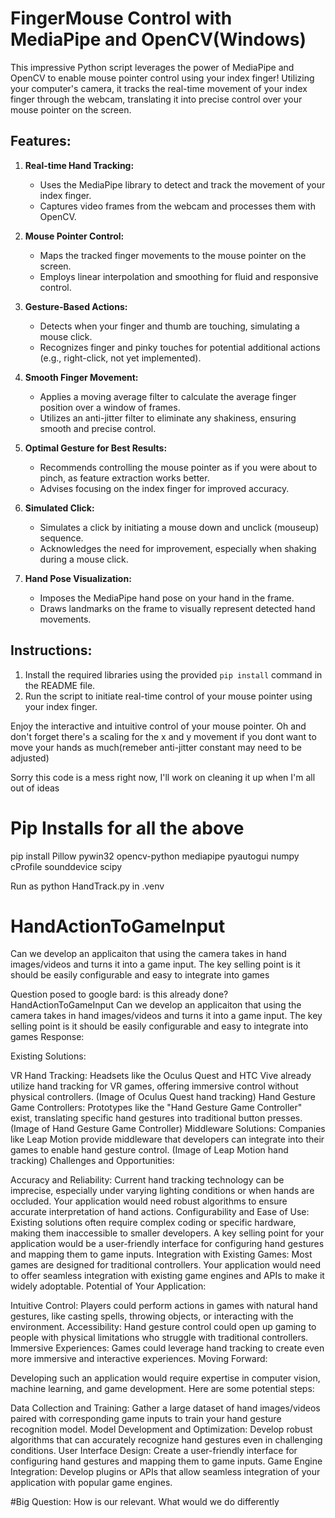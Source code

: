 # FingerMouse Control with MediaPipe and OpenCV(Windows)

This impressive Python script leverages the power of MediaPipe and OpenCV to enable mouse pointer control using your index finger! Utilizing your computer's camera, it tracks the real-time movement of your index finger through the webcam, translating it into precise control over your mouse pointer on the screen.

## Features:

1. **Real-time Hand Tracking:**
   - Uses the MediaPipe library to detect and track the movement of your index finger.
   - Captures video frames from the webcam and processes them with OpenCV.

2. **Mouse Pointer Control:**
   - Maps the tracked finger movements to the mouse pointer on the screen.
   - Employs linear interpolation and smoothing for fluid and responsive control.

3. **Gesture-Based Actions:**
   - Detects when your finger and thumb are touching, simulating a mouse click.
   - Recognizes finger and pinky touches for potential additional actions (e.g., right-click, not yet implemented).

4. **Smooth Finger Movement:**
   - Applies a moving average filter to calculate the average finger position over a window of frames.
   - Utilizes an anti-jitter filter to eliminate any shakiness, ensuring smooth and precise control.

5. **Optimal Gesture for Best Results:**
   - Recommends controlling the mouse pointer as if you were about to pinch, as feature extraction works better.
   - Advises focusing on the index finger for improved accuracy.

6. **Simulated Click:**
   - Simulates a click by initiating a mouse down and unclick (mouseup) sequence.
   - Acknowledges the need for improvement, especially when shaking during a mouse click.

7. **Hand Pose Visualization:**
   - Imposes the MediaPipe hand pose on your hand in the frame.
   - Draws landmarks on the frame to visually represent detected hand movements.

## Instructions:

1. Install the required libraries using the provided `pip install` command in the README file.
2. Run the script to initiate real-time control of your mouse pointer using your index finger.

Enjoy the interactive and intuitive control of your mouse pointer.
Oh and don't forget there's a scaling for the x and y movement if you dont want to move your hands as much(remeber anti-jitter constant may need to be adjusted)

Sorry this code is a mess right now, I'll work on cleaning it up when I'm all out of ideas

# Pip Installs for all the above
pip install Pillow pywin32 opencv-python mediapipe pyautogui numpy cProfile sounddevice scipy

Run as python HandTrack.py in .venv

# HandActionToGameInput
Can we develop an applicaiton that using the camera takes in hand images/videos and turns it into a game input. The key selling point is it should be easily configurable and easy to integrate into games


Question posed to google bard: 
is this already done? HandActionToGameInput
Can we develop an applicaiton that using the camera takes in hand images/videos and turns it into a game input. The key selling point is it should be easily configurable and easy to integrate into games
Response:

Existing Solutions:

VR Hand Tracking: Headsets like the Oculus Quest and HTC Vive already utilize hand tracking for VR games, offering immersive control without physical controllers. (Image of Oculus Quest hand tracking)
Hand Gesture Game Controllers: Prototypes like the "Hand Gesture Game Controller" exist, translating specific hand gestures into traditional button presses. (Image of Hand Gesture Game Controller)
Middleware Solutions: Companies like Leap Motion provide middleware that developers can integrate into their games to enable hand gesture control. (Image of Leap Motion hand tracking)
Challenges and Opportunities:

Accuracy and Reliability: Current hand tracking technology can be imprecise, especially under varying lighting conditions or when hands are occluded. Your application would need robust algorithms to ensure accurate interpretation of hand actions.
Configurability and Ease of Use: Existing solutions often require complex coding or specific hardware, making them inaccessible to smaller developers. A key selling point for your application would be a user-friendly interface for configuring hand gestures and mapping them to game inputs.
Integration with Existing Games: Most games are designed for traditional controllers. Your application would need to offer seamless integration with existing game engines and APIs to make it widely adoptable.
Potential of Your Application:

Intuitive Control: Players could perform actions in games with natural hand gestures, like casting spells, throwing objects, or interacting with the environment.
Accessibility: Hand gesture control could open up gaming to people with physical limitations who struggle with traditional controllers.
Immersive Experiences: Games could leverage hand tracking to create even more immersive and interactive experiences.
Moving Forward:

Developing such an application would require expertise in computer vision, machine learning, and game development. Here are some potential steps:

Data Collection and Training: Gather a large dataset of hand images/videos paired with corresponding game inputs to train your hand gesture recognition model.
Model Development and Optimization: Develop robust algorithms that can accurately recognize hand gestures even in challenging conditions.
User Interface Design: Create a user-friendly interface for configuring hand gestures and mapping them to game inputs.
Game Engine Integration: Develop plugins or APIs that allow seamless integration of your application with popular game engines.


#Big Question:
How is our relevant. What would we do differently
